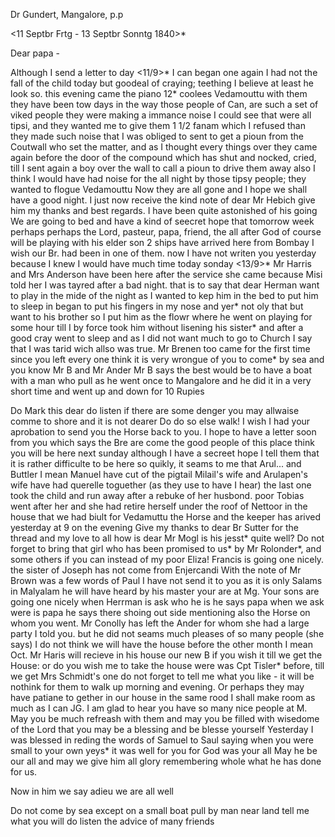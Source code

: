 Dr Gundert, Mangalore, p.p

 <11 Septbr Frtg - 13 Septbr Sonntg 1840>*

Dear papa -

Although I send a letter to day <11/9>* I can began one again I had not the fall of the child today but goodeal of craying; teething I believe at least he look so. this evening came the piano 12* coolees Vedamouttu with them they have been tow days in the way those people of Can, are such a set of viked people they were making a immance noise I could see that were all tipsi, and they wanted me to give them 1 1/2 fanam which I refused than they made such noise that I was obliged to sent to get a pioun from the Coutwall who set the matter, and as I thought every things over they came again before the door of the compound which has shut and nocked, cried, till I sent again a boy over the wall to call a pioun to drive them away also I think I would have had noise for the all night by those tipsy people; they wanted to flogue Vedamouttu Now they are all gone and I hope we shall have a good night. I just now receive the kind note of dear Mr Hebich give him my thanks and best regards. I have been quite astonished of his going We are going to bed and have a kind of seecret hope that tomorrow week perhaps perhaps the Lord, pasteur, papa, friend, the all after God of course will be playing with his elder son 2 ships have arrived here from Bombay I wish our Br. had been in one of them. now I have not writen you yesterday because I knew I would have much time today sonday <13/9>* Mr Harris and Mrs Anderson have been here after the service she came because Misi told her I was tayred after a bad night. that is to say that dear Herman want to play in the mide of the night as I wanted to kep him in the bed to put him to sleep in began to put his fingers in my nose and yer* not oly that but want to his brother so I put him as the flowr where he went on playing for some hour till I by force took him without lisening his sister* and after a good cray went to sleep and as I did not want much to go to Church I say that I was tarid wich allso was true. Mr Brenen too came for the first time since you left every one think it is very wrongue of you to come* by sea and you know Mr B and Mr Ander Mr B says the best would be to have a boat with a man who pull as he went once to Mangalore and he did it in a very short time and went up and down for 10 Rupies

Do Mark this dear do listen if there are some denger you may allwaise comme to shore and it is not dearer Do do so else walk! I wish I had your aprobation to send you the Horse back to you. I hope to have a letter soon from you which says the Bre are come the good people of this place think you will be here next sunday although I have a secreet hope I tell them that it is rather difficulte to be here so quikly, it seams to me that Arul... and Buttler I mean Manuel have cut of the pigtail Milail's wife and Arulapen's wife have had querelle toguether (as they use to have I hear) the last one took the child and run away after a rebuke of her husbond. poor Tobias went after her and she had retire herself under the roof of Nettoor in the house that we had biult for Vedamuttu the Horse and the keeper has arived yesterday at 9 on the evening Give my thanks to dear Br Sutter for the thread and my love to all how is dear Mr Mogl is his jesst* quite well? Do not forget to bring that girl who has been promised to us* by Mr Rolonder*, and some others if you can instead of my poor Eliza! Francis is going one nicely. the sister of Joseph has not come from Enjercandi With the note of Mr Brown was a few words of Paul I have not send it to you as it is only Salams in Malyalam he will have heard by his master your are at Mg. Your sons are going one nicely when Herrman is ask who he is he says papa when we ask were is papa he says there shoing out side mentioning also the Horse on whom you went. Mr Conolly has left the Ander for whom she had a large party I told you. but he did not seams much pleases of so many people (she says) I do not think we will have the house before the other month I mean Oct. Mr Haris will recieve in his house our new B if you wish it till we get the House: or do you wish me to take the house were was Cpt Tisler* before, till we get Mrs Schmidt's one do not forget to tell me what you like - it will be nothink for them to walk up morning and evening. Or perhaps they may have patiane to gether in our house in the same rood I shall make room as much as I can
 JG.
I am glad to hear you have so many nice people at M. May you be much refreash with them and may you be filled with wisedome of the Lord that you may be a blessing and be blesse yourself Yesterday I was blessed in reding the words of Samuel to Saul saying when you were small to your own yeys* it was well for you for God was your all May he be our all and may we give him all glory remembering whole what he has done for us.

Now in him we say adieu we are all well

Do not come by sea except on a small boat pull by man near land tell me what you will do listen the advice of many friends

